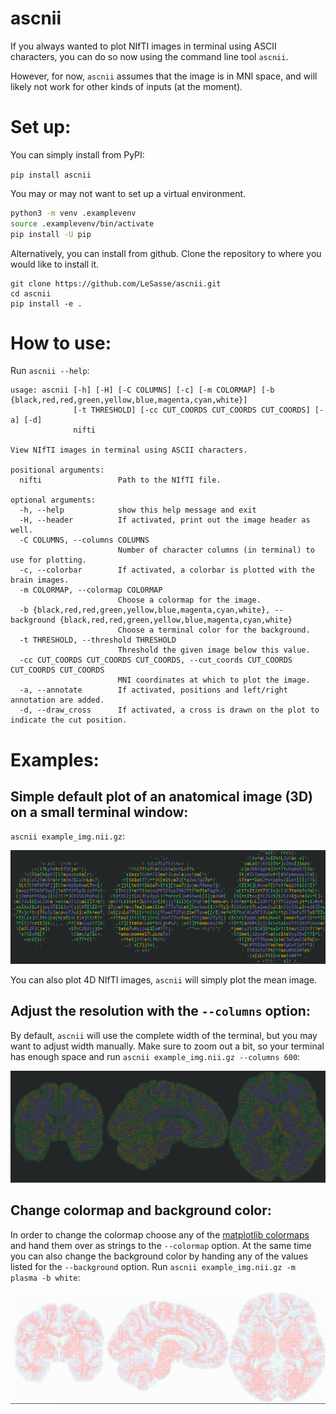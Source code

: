 # ascnii

If you always wanted to plot NIfTI images in terminal using ASCII characters,
you can do so now using the command line tool `ascnii`.

However, for now, `ascnii` assumes that the image is in MNI space, and will
likely not work for other kinds of inputs (at the moment).

# Set up:

You can simply install from PyPI:

`pip install ascnii`

You may or may not want to set up a virtual environment.

```sh
python3 -m venv .examplevenv
source .examplevenv/bin/activate
pip install -U pip
```

Alternatively, you can install from github.
Clone the repository to where you would like to install it.

```
git clone https://github.com/LeSasse/ascnii.git
cd ascnii
pip install -e .
```

# How to use:

Run `ascnii --help`:

```
usage: ascnii [-h] [-H] [-C COLUMNS] [-c] [-m COLORMAP] [-b {black,red,red,green,yellow,blue,magenta,cyan,white}]
              [-t THRESHOLD] [-cc CUT_COORDS CUT_COORDS CUT_COORDS] [-a] [-d]
              nifti

View NIfTI images in terminal using ASCII characters.

positional arguments:
  nifti                 Path to the NIfTI file.

optional arguments:
  -h, --help            show this help message and exit
  -H, --header          If activated, print out the image header as well.
  -C COLUMNS, --columns COLUMNS
                        Number of character columns (in terminal) to use for plotting.
  -c, --colorbar        If activated, a colorbar is plotted with the brain images.
  -m COLORMAP, --colormap COLORMAP
                        Choose a colormap for the image.
  -b {black,red,red,green,yellow,blue,magenta,cyan,white}, --background {black,red,red,green,yellow,blue,magenta,cyan,white}
                        Choose a terminal color for the background.
  -t THRESHOLD, --threshold THRESHOLD
                        Threshold the given image below this value.
  -cc CUT_COORDS CUT_COORDS CUT_COORDS, --cut_coords CUT_COORDS CUT_COORDS CUT_COORDS
                        MNI coordinates at which to plot the image.
  -a, --annotate        If activated, positions and left/right annotation are added.
  -d, --draw_cross      If activated, a cross is drawn on the plot to indicate the cut position.

```

# Examples:

## Simple default plot of an anatomical image (3D) on a small terminal window:

`ascnii example_img.nii.gz`:

![plot](./examples/example_default.png)

You can also plot 4D NIfTI images, `ascnii` will simply plot the mean image.

## Adjust the resolution with the `--columns` option:

By default, `ascnii` will use the complete width of the terminal, but you may want
to adjust width manually.
Make sure to zoom out a bit, so your terminal has enough space and
run `ascnii example_img.nii.gz --columns 600`:

![plot](./examples/example_columns.png)

## Change colormap and background color:

In order to change the colormap choose any of the [matplotlib colormaps](https://matplotlib.org/stable/tutorials/colors/colormaps.html)
and hand them over as strings to the `--colormap` option. At the same time you can
also change the background color by handing any of the values listed for the
`--background` option. Run `ascnii example_img.nii.gz -m plasma -b white`:

![plot](./examples/example_color.png)